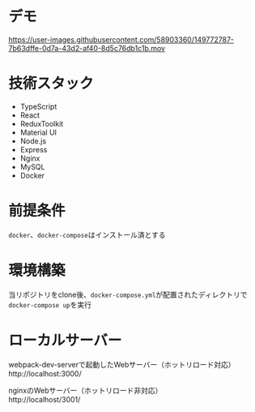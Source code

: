 # デモ
https://user-images.githubusercontent.com/58903360/149772787-7b63dffe-0d7a-43d2-af40-8d5c76db1c1b.mov

# 技術スタック
- TypeScript
- React
- ReduxToolkit
- Material UI
- Node.js
- Express
- Nginx
- MySQL
- Docker

# 前提条件
`docker`、`docker-compose`はインストール済とする

# 環境構築
当リポジトリをclone後、`docker-compose.yml`が配置されたディレクトリで`docker-compose up`を実行

# ローカルサーバー
webpack-dev-serverで起動したWebサーバー（ホットリロード対応）
<br/>
http://localhost:3000/

nginxのWebサーバー（ホットリロード非対応）
<br/>
http://localhost/3001/
